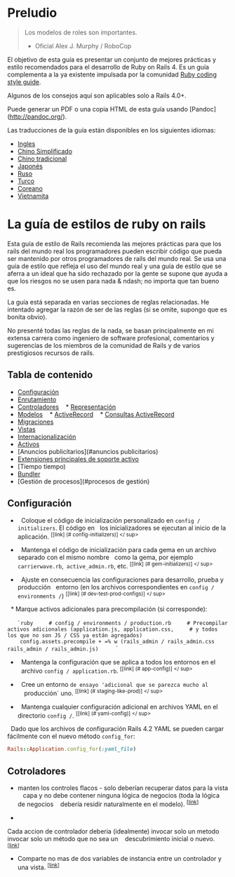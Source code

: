 ﻿# Preludio

> Los modelos de roles son importantes. <br/>
> - Oficial Alex J. Murphy / RoboCop

El objetivo de esta guía es presentar un conjunto de mejores prácticas y estilo recomendados para el desarrollo de Ruby on Rails 4. Es un guía complementa a la ya existente impulsada por la comunidad [Ruby coding style guide](https://github.com/bbatsov/ruby-style-guide).

Algunos de los consejos aquí son aplicables solo a Rails 4.0+.

Puede generar un PDF o una copia HTML de esta guía usando
[Pandoc] (http://pandoc.org/).


Las traducciones de la guía están disponibles en los siguientes idiomas:

* [Ingles](https://github.com/bbatsov/rails-style-guide/blob/master/README.md)
* [Chino Simplificado](https://github.com/JuanitoFatas/rails-style-guide/blob/master/README-zhCN.md)
* [Chino tradicional](https://github.com/JuanitoFatas/rails-style-guide/blob/master/README-zhTW.md)
* [Japonés](https://github.com/satour/rails-style-guide/blob/master/README-jaJA.md)
* [Ruso](https://github.com/arbox/rails-style-guide/blob/master/README-ruRU.md)
* [Turco](https://github.com/tolgaavci/rails-style-guide/blob/master/README-trTR.md)
* [Coreano](https://github.com/pureugong/rails-style-guide/blob/master/README-koKR.md)
* [Vietnamita](https://github.com/CQBinh/rails-style-guide/blob/master/README-viVN.md)

# La guía de estilos de ruby on rails

Esta guía de estilo de Rails recomienda las mejores prácticas para que los rails del mundo real los programadores pueden escribir código que pueda ser mantenido por otros programadores de rails del mundo real. Se usa una guía de estilo que refleja el uso del mundo real y una guía de estilo que se aferra a un ideal que ha sido rechazado por la gente se supone que ayuda a que los riesgos no se usen para nada & ndash; no importa que tan bueno es.

La guía está separada en varias secciones de reglas relacionadas. He intentado agregar la razón de ser de las reglas (si se omite, supongo que es bonita obvio).

No presenté todas las reglas de la nada, se basan principalmente en mi extensa carrera como ingeniero de software profesional, comentarios y sugerencias
de los miembros de la comunidad de Rails y de varios prestigiosos recursos de rails.

## Tabla de contenido

* [Configuración](#configuración)
* [Enrutamiento](#enrutamiento)
* [Controladores](#controladores)
   * [Representación](#representación)
* [Modelos](#modelos)
   * [ActiveRecord](#activerecord)
   * [Consultas ActiveRecord](#activerecord-consultas)
* [Migraciones](#migraciones)
* [Vistas](#vistas)
* [Internacionalización](#internacionalización)
* [Activos](#activos)
* [Anuncios publicitarios](#anuncios publicitarios)
* [Extensiones principales de soporte activo](#active-support-core-extensions)
* [Tiempo tiempo)
* [Bundler](#bundler)
* [Gestión de procesos](#procesos de gestión)

## Configuración

* <a name="config-initializers"> </a>
  Coloque el código de inicialización personalizado en `config / initializers`. El código en
  los inicializadores se ejecutan al inicio de la aplicación.
<sup> [[link] (# config-initializers)] </ sup>

* <a name="gem-initializers"> </a>
  Mantenga el código de inicialización para cada gema en un archivo separado con el mismo nombre
  como la gema, por ejemplo `carrierwave.rb`,` active_admin.rb`, etc.
<sup> [[link] (# gem-initializers)] </ sup>

* <a name="dev-test-prod-configs"> </a>
  Ajuste en consecuencia las configuraciones para desarrollo, prueba y producción
  entorno (en los archivos correspondientes en `config / environments /`)
<sup> [[link] (# dev-test-prod-configs)] </ sup>

  * Marque activos adicionales para precompilación (si corresponde):

    `` `ruby
    # config / environments / production.rb
    # Precompilar activos adicionales (application.js, application.css,
    # y todos los que no son JS / CSS ya están agregados)
    config.assets.precompile + =% w (rails_admin / rails_admin.css rails_admin / rails_admin.js)
    `` `

* <a name="app-config"> </a>
  Mantenga la configuración que se aplica a todos los entornos en el
  archivo `config / application.rb`.
<sup> [[link] (# app-config)] </ sup>

* <a name="staging-like-prod"> </a>
  Cree un entorno `de ensayo 'adicional que se parezca mucho al
  `producción` uno.
<sup> [[link] (# staging-like-prod)] </ sup>

* <a name="yaml-config"> </a>
  Mantenga cualquier configuración adicional en archivos YAML en el directorio `config /`.
<sup> [[link] (# yaml-config)] </ sup>

  Dado que los archivos de configuración Rails 4.2 YAML se pueden cargar fácilmente con el nuevo método `config_for`:

  ```ruby
  Rails::Application.config_for(:yaml_file)
  ```
## Cotroladores

* <a name="skinny-controllers"></a>
  manten los controles flacos - solo deberían recuperar datos para la vista
   capa y no debe contener ninguna lógica de negocios (toda la lógica de negocios
   debería residir naturalmente en el modelo).
<sup>[[link](#skinny-controllers)]</sup>

* <a name="one-method"></a>
 
Cada accion de controlador deberia (idealmente) invocar solo un metodo invocar solo un método que no sea un
   descubrimiento inicial o nuevo.	
<sup>[[link](#one-method)]</sup>

* <a name="shared-instance-variables"></a>

	Comparte no mas de dos variables de instancia entre un controlador y una vista.
<sup>[[link](#shared-instance-variables)]</sup>

